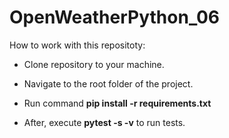 # OpenWeatherPython_06
How to work with this repositoty:

- Clone repository to your machine.

- Navigate to the root folder of the project.

- Run command **pip install -r requirements.txt**

- After, execute **pytest -s -v** to run tests.
